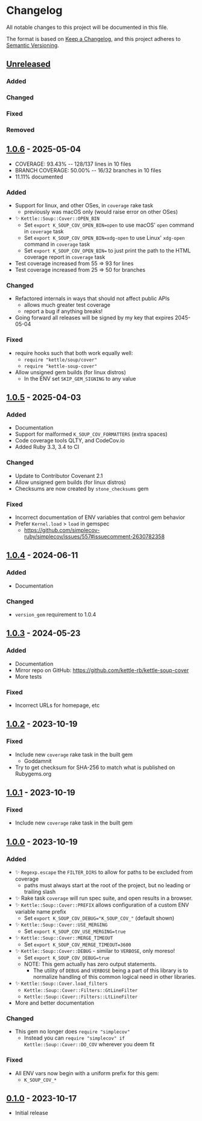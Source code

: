 # Changelog

All notable changes to this project will be documented in this file.

The format is based on [Keep a Changelog](https://keepachangelog.com/en/1.0.0/),
and this project adheres to [Semantic Versioning](https://semver.org/spec/v2.0.0.html).

## [Unreleased]
### Added
### Changed
### Fixed
### Removed

## [1.0.6] - 2025-05-04
- COVERAGE:  93.43% -- 128/137 lines in 10 files
- BRANCH COVERAGE:  50.00% -- 16/32 branches in 10 files
- 11.11% documented
### Added
- Support for linux, and other OSes, in `coverage` rake task
  - previously was macOS only (would raise error on other OSes)
- ✨ `Kettle::Soup::Cover::OPEN_BIN`
  - Set `export K_SOUP_COV_OPEN_BIN=open` to use macOS' `open` command in `coverage` task
  - Set `export K_SOUP_COV_OPEN_BIN=xdg-open` to use Linux' `xdg-open` command in `coverage` task
  - Set `export K_SOUP_COV_OPEN_BIN=` to just print the path to the HTML coverage report in `coverage` task
- Test coverage increased from 55 => 93 for lines
- Test coverage increased from 25 => 50 for branches
### Changed
- Refactored internals in ways that should not affect public APIs
  - allows much greater test coverage
  - report a bug if anything breaks!
- Going forward all releases will be signed by my key that expires 2045-05-04
### Fixed
- require hooks such that both work equally well:
  - `require "kettle/soup/cover"`
  - `require "kettle-soup-cover"`
- Allow unsigned gem builds (for linux distros)
  - In the ENV set `SKIP_GEM_SIGNING` to any value

## [1.0.5] - 2025-04-03
### Added
- Documentation
- Support for malformed `K_SOUP_COV_FORMATTERS` (extra spaces)
- Code coverage tools QLTY, and CodeCov.io
- Added Ruby 3.3, 3.4 to CI
### Changed
- Update to Contributor Covenant 2.1
- Allow unsigned gem builds (for linux distros)
- Checksums are now created by `stone_checksums` gem
### Fixed
- Incorrect documentation of ENV variables that control gem behavior
- Prefer `Kernel.load` > `load` in gemspec
  - https://github.com/simplecov-ruby/simplecov/issues/557#issuecomment-2630782358

## [1.0.4] - 2024-06-11
### Added
- Documentation
### Changed
- `version_gem` requirement to 1.0.4

## [1.0.3] - 2024-05-23
### Added
- Documentation
- Mirror repo on GitHub: https://github.com/kettle-rb/kettle-soup-cover
- More tests
### Fixed
- Incorrect URLs for homepage, etc

## [1.0.2] - 2023-10-19
### Fixed
- Include new `coverage` rake task in the built gem
  - Goddamnit
- Try to get checksum for SHA-256 to match what is published on Rubygems.org

## [1.0.1] - 2023-10-19
### Fixed
- Include new `coverage` rake task in the built gem

## [1.0.0] - 2023-10-19
### Added
- ✨ `Regexp.escape` the `FILTER_DIRS` to allow for paths to be excluded from coverage
  - paths must always start at the root of the project, but no leading or trailing slash
- ✨ Rake task `coverage` will run spec suite, and open results in a browser.
- ✨ `Kettle::Soup::Cover::PREFIX` allows configuration of a custom ENV variable name prefix
  - Set `export K_SOUP_COV_DEBUG="K_SOUP_COV_"` (default shown)
- ✨ `Kettle::Soup::Cover::USE_MERGING`
  - Set `export K_SOUP_COV_USE_MERGING=true`
- ✨ `Kettle::Soup::Cover::MERGE_TIMEOUT`
  - Set `export K_SOUP_COV_MERGE_TIMEOUT=3600`
- ✨ `Kettle::Soup::Cover::DEBUG` - similar to `VERBOSE`, only moreso!
  - Set `export K_SOUP_COV_DEBUG=true`
  - NOTE: This gem actually has zero output statements.
    - The utility of `DEBUG` and `VERBOSE` being a part of this library is
      to normalize handling of this common logical need in other libraries.
- ✨ `Kettle::Soup::Cover.load_filters`
  - `Kettle::Soup::Cover::Filters::GtLineFilter`
  - `Kettle::Soup::Cover::Filters::LtLineFilter`
- More and better documentation
### Changed
- This gem no longer does `require "simplecov"`
  - Instead you can `require "simplecov" if Kettle::Soup::Cover::DO_COV` wherever you deem fit
### Fixed
- All ENV vars now begin with a uniform prefix for this gem:
  - `K_SOUP_COV_*`

## [0.1.0] - 2023-10-17
- Initial release

[Unreleased]: https://gitlab.com/kettle-rb/kettle-soup-cover/-/compare/v1.0.6...HEAD
[1.0.6]: https://gitlab.com/kettle-rb/kettle-soup-cover/-/compare/v1.0.5...v1.0.6
[1.0.5]: https://gitlab.com/kettle-rb/kettle-soup-cover/-/compare/v1.0.4...v1.0.5
[1.0.4]: https://gitlab.com/kettle-rb/kettle-soup-cover/-/compare/v1.0.3...v1.0.4
[1.0.3]: https://gitlab.com/kettle-rb/kettle-soup-cover/-/compare/v1.0.2...v1.0.3
[1.0.2]: https://gitlab.com/kettle-rb/kettle-soup-cover/-/compare/v1.0.1...v1.0.2
[1.0.1]: https://gitlab.com/kettle-rb/kettle-soup-cover/-/compare/v1.0.0...v1.0.1
[1.0.0]: https://gitlab.com/kettle-rb/kettle-soup-cover/-/compare/v0.1.0...v1.0.0
[0.1.0]: https://gitlab.com/kettle-rb/kettle-soup-cover/-/compare/97ddbbca309b87c7f6eed0137b08cad74ec81235...v0.1.0
